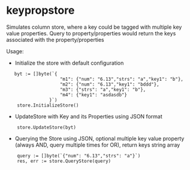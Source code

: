# keypropstore

Simulates column store, where a key could be tagged with multiple key value properties. Query to property/properties would return the keys associated with the property/properties

Usage:

- Initialize the store with default configuration

```golang
   byt := []byte(`{
                    "m1": {"num": "6.13","strs": "a","key1": "b"}, 
                    "m2": {"num": "6.13","key1": "bddd"}, 
                    "m3": {"strs": "a","key1": "b"}, 
                    "m4": {"key1": "asdasdb"}
                }`)
    store.InitializeStore()
```

- UpdateStore with Key and its Properties using JSON format

```golang
	store.UpdateStore(byt)
```

- Querying the Store using JSON, optional multiple key value property (always AND, query multiple times for OR), return keys string array

```golang
    query := []byte(`{"num": "6.13","strs": "a"}`)
    res, err := store.QueryStore(query)
```
